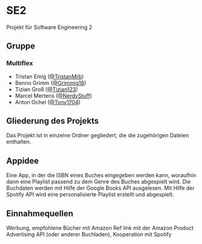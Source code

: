 # SE2
Projekt für Software Engineering 2

## Gruppe
### Multiflex 
* Tristan Emig ([@TristanMrb](https://github.com/TristanMrb))
* Benno Grimm ([@Grimmig18](https://github.com/Grimmig18)) 
* Tizian Groß ([@Tizian123](https://github.com/Tizian123))
* Marcel Mertens ([@NerdyStuff](https://github.com/NerdyStuff))
* Anton Ochel ([@Tony1704](https://github.com/Tony1704))

## Gliederung des Projekts
Das Projekt ist in einzelne Ordner gegliedert, die die zugehörigen Dateien enthalten.

## Appidee
Eine App, in der die ISBN eines Buches eingegeben werden kann, woraufhin dann eine Playlist passend zu dem Genre des Buches abgespielt wird. Die Buchdaten werden mit Hilfe der Google Books API ausgelesen. Mit Hilfe der Spotify API wird eine personalisierte Playlist erstellt und abgespielt.

## Einnahmequellen
Werbung, empfohlene Bücher mit Amazon Ref link mit der Amazon Product Advertising API (oder anderer Buchladen), Kooperation mit Spotify
